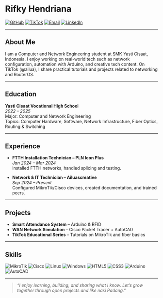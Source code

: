 # Rifky Hendriana

[![GitHub](https://img.shields.io/badge/GitHub-hrizaln-181717?style=flat-square&logo=github)](https://github.com/hrizaln)
[![TikTok](https://img.shields.io/badge/TikTok-@anairdnehzi-000000?style=flat-square&logo=tiktok)](https://www.tiktok.com/@anairdnehzi)
[![Email](https://img.shields.io/badge/Email-ikkyxuy@gmail.com-D14836?style=flat-square&logo=gmail&logoColor=white)](mailto:ikkyxuy@gmail.com)
[![LinkedIn](https://img.shields.io/badge/LinkedIn-Rifky_Hendriana-0A66C2?style=flat-square&logo=linkedin&logoColor=white)](https://www.linkedin.com/in/rifky-hendriyana-61a746367)

---

## About Me

I am a Computer and Network Engineering student at SMK Yasti Cisaat, Indonesia. I enjoy working on real-world tech such as network configuration, automation with Arduino, and creative tech content. On TikTok (@ailua), I share practical tutorials and projects related to networking and RouterOS.

---

## Education

**Yasti Cisaat Vocational High School**  
*2022 – 2025*  
Major: Computer and Network Engineering  
Topics: Computer Hardware, Software, Network Infrastructure, Fiber Optics, Routing & Switching

---

## Experience

- **FTTH Installation Technician – PLN Icon Plus**  
  *Jan 2024 – Mar 2024*  
  Installed FTTH networks, handled splicing and testing.

- **Network & IT Technician – Ailuascreative**  
  *Sep 2024 – Present*  
  Configured MikroTik/Cisco devices, created documentation, and trained peers.

---

## Projects

- **Smart Attendance System** – Arduino & RFID  
- **WAN Network Simulation** – Cisco Packet Tracer + AutoCAD  
- **TikTok Educational Series** – Tutorials on MikroTik and fiber basics

---

## Skills

![MikroTik](https://img.shields.io/badge/MikroTik-%23000000.svg?style=flat-square&logo=mikrotik&logoColor=white)
![Cisco](https://img.shields.io/badge/Cisco-1BA0D7?style=flat-square&logo=cisco&logoColor=white)
![Linux](https://img.shields.io/badge/Linux-FCC624?style=flat-square&logo=linux&logoColor=black)
![Windows](https://img.shields.io/badge/Windows-0078D6?style=flat-square&logo=windows&logoColor=white)
![HTML5](https://img.shields.io/badge/HTML5-E34F26?style=flat-square&logo=html5&logoColor=white)
![CSS3](https://img.shields.io/badge/CSS3-1572B6?style=flat-square&logo=css3&logoColor=white)
![Arduino](https://img.shields.io/badge/Arduino-00979D?style=flat-square&logo=arduino&logoColor=white)
![AutoCAD](https://img.shields.io/badge/AutoCAD-E00F00?style=flat-square&logo=autodesk&logoColor=white)

---

> _“I enjoy learning, building, and sharing what I know. Let’s grow together through open projects and like nasi Padang.”_
